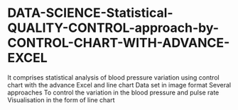 # DATA-SCIENCE-Statistical-QUALITY-CONTROL-approach-by-CONTROL-CHART-WITH-ADVANCE-EXCEL
It comprises statistical analysis of blood pressure variation using control chart with the advance Excel and line chart
Data set in image format
Several approaches
To control the variation in the blood pressure and pulse rate
Visualisation in the form of line chart
